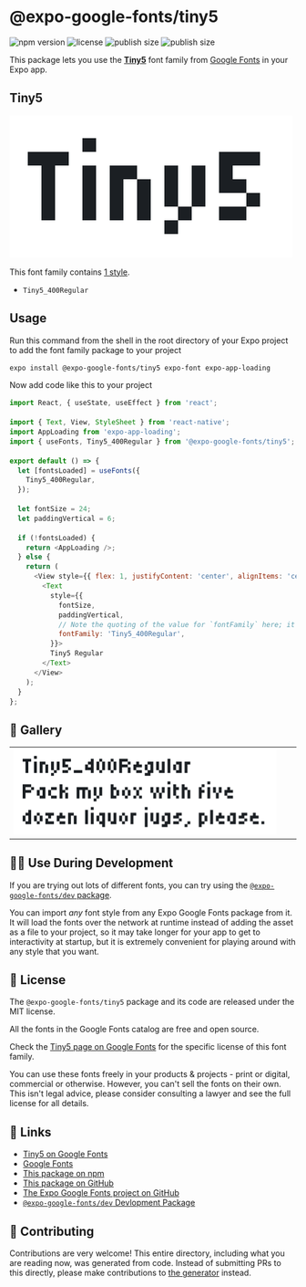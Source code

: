 # @expo-google-fonts/tiny5

![npm version](https://flat.badgen.net/npm/v/@expo-google-fonts/tiny5)
![license](https://flat.badgen.net/github/license/expo/google-fonts)
![publish size](https://flat.badgen.net/packagephobia/install/@expo-google-fonts/tiny5)
![publish size](https://flat.badgen.net/packagephobia/publish/@expo-google-fonts/tiny5)

This package lets you use the [**Tiny5**](https://fonts.google.com/specimen/Tiny5) font family from [Google Fonts](https://fonts.google.com/) in your Expo app.

## Tiny5

![Tiny5](./font-family.png)

This font family contains [1 style](#-gallery).

- `Tiny5_400Regular`

## Usage

Run this command from the shell in the root directory of your Expo project to add the font family package to your project
```sh
expo install @expo-google-fonts/tiny5 expo-font expo-app-loading
```

Now add code like this to your project
```js
import React, { useState, useEffect } from 'react';

import { Text, View, StyleSheet } from 'react-native';
import AppLoading from 'expo-app-loading';
import { useFonts, Tiny5_400Regular } from '@expo-google-fonts/tiny5';

export default () => {
  let [fontsLoaded] = useFonts({
    Tiny5_400Regular,
  });

  let fontSize = 24;
  let paddingVertical = 6;

  if (!fontsLoaded) {
    return <AppLoading />;
  } else {
    return (
      <View style={{ flex: 1, justifyContent: 'center', alignItems: 'center' }}>
        <Text
          style={{
            fontSize,
            paddingVertical,
            // Note the quoting of the value for `fontFamily` here; it expects a string!
            fontFamily: 'Tiny5_400Regular',
          }}>
          Tiny5 Regular
        </Text>
      </View>
    );
  }
};

```

## 🔡 Gallery


||||
|-|-|-|
|![Tiny5_400Regular](./Tiny5_400Regular.ttf.png)||||


## 👩‍💻 Use During Development

If you are trying out lots of different fonts, you can try using the [`@expo-google-fonts/dev` package](https://github.com/expo/google-fonts/tree/master/font-packages/dev#readme).

You can import *any* font style from any Expo Google Fonts package from it. It will load the fonts
over the network at runtime instead of adding the asset as a file to your project, so it may take longer
for your app to get to interactivity at startup, but it is extremely convenient
for playing around with any style that you want.

## 📖 License

The `@expo-google-fonts/tiny5` package and its code are released under the MIT license.

All the fonts in the Google Fonts catalog are free and open source.

Check the [Tiny5 page on Google Fonts](https://fonts.google.com/specimen/Tiny5) for the specific license of this font family.

You can use these fonts freely in your products & projects - print or digital, commercial or otherwise. However, you can't sell the fonts on their own. This isn't legal advice, please consider consulting a lawyer and see the full license for all details.

## 🔗 Links

- [Tiny5 on Google Fonts](https://fonts.google.com/specimen/Tiny5)
- [Google Fonts](https://fonts.google.com/)
- [This package on npm](https://www.npmjs.com/package/@expo-google-fonts/tiny5)
- [This package on GitHub](https://github.com/expo/google-fonts/tree/master/font-packages/tiny5)
- [The Expo Google Fonts project on GitHub](https://github.com/expo/google-fonts)
- [`@expo-google-fonts/dev` Devlopment Package](https://github.com/expo/google-fonts/tree/master/font-packages/dev)

## 🤝 Contributing

Contributions are very welcome! This entire directory, including what you are reading now, was generated from code. Instead of submitting PRs to this directly, please make contributions to [the generator](https://github.com/expo/google-fonts/tree/master/packages/generator) instead.

